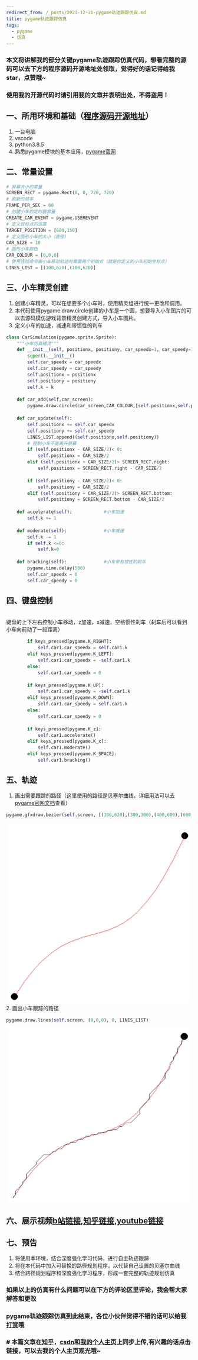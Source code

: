```yaml
---
redirect_from: /_posts/2021-12-31-pygame轨迹跟踪仿真.md
title: pygame轨迹跟踪仿真
tags: 
  - pygame
  - 仿真
---
```

### 本文将讲解我的部分关键pygame轨迹跟踪仿真代码，想看完整的源码可以去下方的程序源码开源地址处领取，觉得好的话记得给我star，点赞哦~
### 使用我的开源代码时请引用我的文章并表明出处，不得盗用！

## 一、所用环境和基础（[程序源码开源地址](https://github.com/muzilyd/pygame_trajectory-tracking_muzilyd)）
1. 一台电脑
2. vscode
3. python3.8.5
4. 熟悉pygame模块的基本应用，[pygame官网](https://www.pygame.org/news)

## 二、常量设置
```python
# 屏幕大小的常量
SCREEN_RECT = pygame.Rect(0, 0, 720, 720)
# 刷新的帧率
FRAME_PER_SEC = 60
# 创建小车的定时器常量
CREATE_CAR_EVENT = pygame.USEREVENT
# 定义目标点的位置
TARGET_POSITION = [600,150]
# 定义圆形小车的大小（直径）
CAR_SIZE = 10
# 圆形小车颜色
CAR_COLOUR = [0,0,0]
# 使用连线命令画小车移动轨迹时需要两个初始点（就是你定义的小车初始坐标点）
LINES_LIST = [(100,620),(100,620)]
```

## 三、小车精灵创建
1. 创建小车精灵，可以在想要多个小车时，使用精灵组进行统一更改和调用。
2. 本代码使用pygame.draw.circle创建的小车是一个圆，想要导入小车图片的可以去源码模仿游戏背景精灵创建方式，导入小车图片。
3. 定义小车的加速，减速和带惯性的刹车

```python
class CarSimulation(pygame.sprite.Sprite):
    """小车仿真精灵"""
    def __init__(self, positionx, positiony, car_speedx=1, car_speedy=1, k=1):     #car_speedx和car_speedy是小车的x和y方向的速度值，k是用来定义小车的速度变化值
        super().__init__()
        self.car_speedx = car_speedx
        self.car_speedy = car_speedy
        self.positionx = positionx
        self.positiony = positiony
        self.k = k
    
    def car_add(self,car_screen):
        pygame.draw.circle(car_screen,CAR_COLOUR,[self.positionx,self.positiony],CAR_SIZE,0)  #最后一个0表示填充，数字代表线宽
    
    def car_update(self):
        self.positionx += self.car_speedx
        self.positiony += self.car_speedy
        LINES_LIST.append((self.positionx,self.positiony))
        # 控制小车不能离开屏幕
        if (self.positionx - CAR_SIZE/2)< 0:
            self.positionx = CAR_SIZE/2
        elif (self.positionx + CAR_SIZE/2)> SCREEN_RECT.right:
            self.positionx = SCREEN_RECT.right - CAR_SIZE/2

        if (self.positiony - CAR_SIZE/2)< 0:
            self.positiony = CAR_SIZE/2
        elif (self.positiony + CAR_SIZE/2)> SCREEN_RECT.bottom:
            self.positiony = SCREEN_RECT.bottom - CAR_SIZE/2
    
    def accelerate(self):            #小车加速
        self.k += 1

    def moderate(self):              #小车减速
        self.k -= 1
        if self.k <=0:
            self.k=0

    def bracking(self):              #小车带有惯性的刹车
        pygame.time.delay(500)
        self.car_speedx = 0
        self.car_speedy = 0
```

## 四、键盘控制
<br/>键盘的上下左右控制小车移动，z加速，x减速，空格惯性刹车（刹车后可以看到小车向前动了一段距离）</br>
```python
        if keys_pressed[pygame.K_RIGHT]:
            self.car1.car_speedx = self.car1.k
        elif keys_pressed[pygame.K_LEFT]:
            self.car1.car_speedx = -self.car1.k
        else:
            self.car1.car_speedx = 0

        if keys_pressed[pygame.K_UP]:
            self.car1.car_speedy = -self.car1.k
        elif keys_pressed[pygame.K_DOWN]:
            self.car1.car_speedy = self.car1.k
        else:
            self.car1.car_speedy = 0
        
        if keys_pressed[pygame.K_z]:
            self.car1.accelerate()
        elif keys_pressed[pygame.K_x]:
            self.car1.moderate()
        elif keys_pressed[pygame.K_SPACE]:
            self.car1.bracking()
```

## 五、轨迹
1. 画出需要跟踪的路径（这里使用的路径是贝塞尔曲线，详细用法可以去[pygame官网文档](https://www.pygame.org/docs/)查看）

```python
pygame.gfxdraw.bezier(self.screen, [(100,620),(300,300),(400,600),(600,150)], 5, (255,0,0))
```

![path_planning](https://raw.githubusercontent.com/muzilyd/blog-image/main/trackgame_picture/path_planning.png)
2. 画出小车跟踪的路径

```python
pygame.draw.lines(self.screen, (0,0,0), 0, LINES_LIST)
```

![track_planning](https://raw.githubusercontent.com/muzilyd/blog-image/main/trackgame_picture/track_planning.png)

## 六、展示视频[b站链接](https://www.bilibili.com/video/BV1wL4y1J7AA?spm_id_from=333.999.0.0),[知乎链接](https://www.zhihu.com/zvideo/1460020130692927488),[youtube链接](https://youtu.be/05Krl1uwZTo)

## 七、预告
1. 将使用本环境，结合深度强化学习代码，进行自主轨迹跟踪
2. 将在本代码中加入可替换的路径规划程序，以代替自己设置的贝塞尔曲线
3. 结合路径规划程序和深度强化学习程序，形成一套完整的轨迹规划仿真

### 如果以上的仿真有什么问题可以在下方的评论区里评论，我会帮大家解答和更改
### pygame轨迹跟踪仿真到此结束，各位小伙伴觉得不错的话可以给我[打赏](https://muzilyd.github.io/merger/)哦
### # 本篇文章在[知乎](https://www.zhihu.com/people/muzilyd)，[csdn](https://blog.csdn.net/azreallyd?spm=1011.2124.3001.5343)和[我的个人主页](https://muzilyd.github.io/)上同步上传,有兴趣的话点击链接，可以去我的个人主页观光哦~
